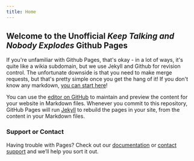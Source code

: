 ```yaml
---
title: Home
---
```

## Welcome to the Unofficial _Keep Talking and Nobody Explodes_ Github Pages

If you're unfamiliar with Github Pages, that's okay - in a lot of ways, it's quite like a wikia subdomain, but we use Jekyll and Github for revision control. The unfortunate downside is that you need to make merge requests, but that's pretty simple once you get the hang of it! If you don't know any markdown, [you can start here](markdown.md)!

You can use the [editor on GitHub](https://github.com/Keep-Talking-and-Nobody-Explodes/Keep-Talking-and-Nobody-Explodes.github.io/edit/master/index.md) to maintain and preview the content for your website in Markdown files. Whenever you commit to this repository, GitHub Pages will run [Jekyll](https://jekyllrb.com/) to rebuild the pages in your site, from the content in your Markdown files.

### Support or Contact

Having trouble with Pages? Check out our [documentation](https://help.github.com/categories/github-pages-basics/) or [contact support](https://github.com/contact) and we’ll help you sort it out.
